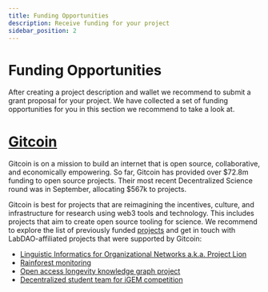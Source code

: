 ```yaml
---
title: Funding Opportunities
description: Receive funding for your project
sidebar_position: 2
---
```


# Funding Opportunities
After creating a project description and wallet we recommend to submit a grant proposal for your project. We have collected a set of funding opportunities for you in this section we recommend to take a look at. 

# [Gitcoin](https://gitcoin.co/)
Gitcoin is on a mission to build an internet that is open source, collaborative, and economically empowering. So far, Gitcoin has provided over $72.8m funding to open source projects. Their most recent Decentralized Science round was in September, allocating $567k to projects.

Gitcoin is best for projects that are reimagining the incentives, culture, and infrastructure for research using web3 tools and technology. This includes projects that aim to create open source tooling for science. We recommend to explore the list of previously funded [projects](https://gitcoin.co/grants/clr/gr15-desci) and get in touch with LabDAO-affiliated projects that were supported by Gitcoin:

* [Linguistic Informatics for Organizational Networks a.k.a. Project Lion](https://gitcoin.co/grants/7214/project-lion)
* [Rainforest monitoring](https://gitcoin.co/grants/7362/rainforest-monitoring-lab-by-gainforest-labdao-ra)
* [Open access longevity knowledge graph project](https://gitcoin.co/grants/7365/open-access-longevity-knowledge-graph-project)
* [Decentralized student team for iGEM competition](https://gitcoin.co/grants/7336/decentralized-student-team-for-igem-competition)
